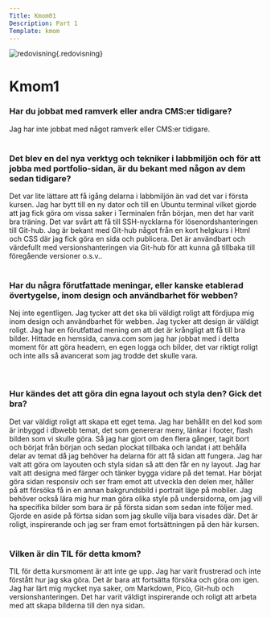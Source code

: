 ```yaml
---
Title: Kmom01
Description: Part 1
Template: kmom
---
```


![redovisning](%assets_url%/img/redovisning.png){.redovisning}

Kmom1
==================

<h3>Har du jobbat med ramverk eller andra CMS:er tidigare?</h3>

Jag har inte jobbat med något ramverk eller CMS:er tidigare. 
<br><br>

<h3>Det blev en del nya verktyg och tekniker i labbmiljön och för att jobba med portfolio-sidan, är du bekant med någon av dem sedan tidigare?</h3>

Det var lite lättare att få igång delarna i labbmiljön än vad det var i första kursen. Jag har bytt till en ny dator och till en Ubuntu terminal vilket gjorde att jag fick göra om vissa saker i Terminalen från början, men det har varit bra träning. Det var svårt att få till SSH-nycklarna för lösenordshanteringen till Git-hub. 
Jag är bekant med Git-hub något från en kort helgkurs i Html och CSS där jag fick göra en sida och publicera. Det är användbart och värdefullt med versionshanteringen via Git-hub för att kunna gå tillbaka till föregående versioner o.s.v..
<br><br>

<h3>Har du några förutfattade meningar, eller kanske etablerad övertygelse, inom design och användbarhet för webben?</h3>

Nej inte egentligen. Jag tycker att det ska bli väldigt roligt att fördjupa mig inom design och användbarhet för webben. Jag tycker att design är väldigt roligt. Jag har en förutfattad mening om att det är krångligt att få till bra bilder. Hittade en hemsida, canva.com som jag har jobbat med i detta moment för att göra headern, en egen logga och bilder, det var riktigt roligt och inte alls så avancerat som jag trodde det skulle vara.  
<br><br>

<h3>Hur kändes det att göra din egna layout och styla den? Gick det bra?</h3>

Det var väldigt roligt att skapa ett eget tema. Jag har behållit en del kod som är inbyggd i dbwebb temat, det som genererar meny, länkar i footer, flash bilden som vi skulle göra. Så jag har gjort om den flera gånger, tagit bort och börjat från början och sedan plockat tillbaka och landat i att behålla delar av temat då jag behöver ha delarna för att få sidan att fungera. Jag har valt att göra om layouten och styla sidan så att den får en ny layout. Jag har valt att designa med färger och tänker bygga vidare på det temat.
Har börjat göra sidan responsiv och ser fram emot att utveckla den delen mer, håller på att försöka få in en annan bakgrundsbild i portrait läge på mobiler. Jag behöver också lära mig hur man göra olika style på undersidorna, om jag vill ha specifika bilder som bara är på första sidan som sedan inte följer med. Gjorde en aside på förtsa sidan som jag skulle vilja bara visades där. Det är roligt, inspirerande och jag ser fram emot fortsättningen på den här kursen. 
<br><br>

<h3>Vilken är din TIL för detta kmom?</h3>

TIL för detta kursmoment är att inte ge upp. Jag har varit frustrerad och inte förstått hur jag ska göra. Det är bara att fortsätta försöka och göra om igen. 
Jag har lärt mig mycket nya saker, om Markdown, Pico, Git-hub och versionshanteringen. Det har varit väldigt inspirerande och roligt att arbeta med att skapa bilderna till den nya sidan. 


